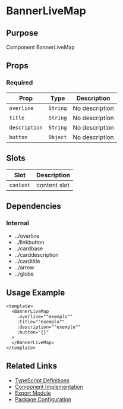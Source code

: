 # BannerLiveMap

## Purpose

Component BannerLiveMap

## Props

### Required
| Prop | Type | Description |
|------|------|-------------|
| `overline` | `String` | No description |
| `title` | `String` | No description |
| `description` | `String` | No description |
| `button` | `Object` | No description |

## Slots

| Slot | Description |
|------|-------------|
| `content` | content slot |

## Dependencies

### Internal
- ../overline
- ../linkbutton
- ../cardbase
- ../carddescription
- ../cardtitle
- ../arrow
- ../globe

## Usage Example

```vue
<template>
  <BannerLiveMap
    :overline=""exemplo""
    :title=""exemplo""
    :description=""exemplo""
    :button="{}"
  >
  </BannerLiveMap>
</template>
```

## Related Links

- [TypeScript Definitions](./BannerLiveMap.d.ts)
- [Component Implementation](./BannerLiveMap.vue)
- [Export Module](./bannerlivemap.js)
- [Package Configuration](./package.json)
